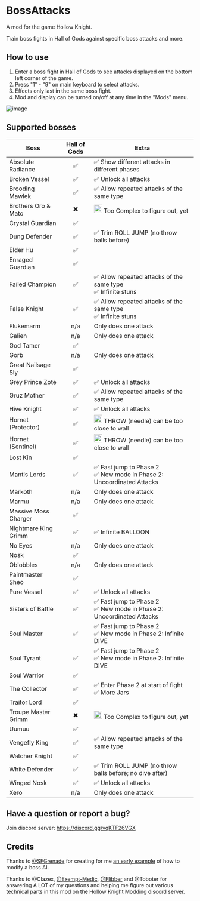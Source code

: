 ﻿# BossAttacks

A mod for the game Hollow Knight.

Train boss fights in Hall of Gods against specific boss attacks and more.


## How to use

1. Enter a boss fight in Hall of Gods to see attacks displayed on the bottom left corner of the game.
2. Press "1" - "9" on main keyboard to select attacks.
3. Effects only last in the same boss fight.
4. Mod and display can be turned on/off at any time in the "Mods" menu.

![image](https://user-images.githubusercontent.com/14790745/213064649-bff5c817-481b-4eda-b85a-9cf3dec94d68.png)


## Supported bosses

| Boss | Hall of Gods | Extra |
| --- | :---: | --- |
| Absolute Radiance | ✅ | ✅ Show different attacks in different phases |
| Broken Vessel | ✅ | ✅ Unlock all attacks |
| Brooding Mawlek | ✅ | ✅ Allow repeated attacks of the same type |
| Brothers Oro & Mato | ✖️ | <img src="https://user-images.githubusercontent.com/14790745/212978125-5665feb9-d73f-494d-a1e9-8cb960450d35.png" width="22" height="22" /> Too Complex to figure out, yet |
| Crystal Guardian | ✅ |  |
| Dung Defender | ✅ | ✅ Trim ROLL JUMP (no throw balls before) |
| Elder Hu | ✅ | |
| Enraged Guardian | ✅ |  |
| Failed Champion | ✅ | ✅ Allow repeated attacks of the same type<br>✅ Infinite stuns |
| False Knight | ✅ | ✅ Allow repeated attacks of the same type<br>✅ Infinite stuns |
| Flukemarm | n/a | Only does one attack |
| Galien | n/a | Only does one attack |
| God Tamer | ✅ | |
| Gorb | n/a | Only does one attack |
| Great Nailsage Sly | ✅ | |
| Grey Prince Zote | ✅ | ✅ Unlock all attacks |
| Gruz Mother | ✅ | ✅ Allow repeated attacks of the same type |
| Hive Knight | ✅ | ✅ Unlock all attacks |
| Hornet (Protector) | ✅ | <img src="https://user-images.githubusercontent.com/14790745/212979275-bac4c8e1-a784-44c6-899b-66bfeea1ed41.png" width="22" height="22" /> THROW (needle) can be too close to wall |
| Hornet (Sentinel) | ✅ | <img src="https://user-images.githubusercontent.com/14790745/212979275-bac4c8e1-a784-44c6-899b-66bfeea1ed41.png" width="22" height="22" /> THROW (needle) can be too close to wall |
| Lost Kin | ✅ |  |
| Mantis Lords | ✅ | ✅ Fast jump to Phase 2<br>✅ New mode in Phase 2: Uncoordinated Attacks |
| Markoth | n/a | Only does one attack |
| Marmu | n/a | Only does one attack |
| Massive Moss Charger | ✅ | |
| Nightmare King Grimm | ✅ | ✅ Infinite BALLOON |
| No Eyes | n/a | Only does one attack |
| Nosk | ✅ | |
| Oblobbles | n/a | Only does one attack |
| Paintmaster Sheo | ✅ | |
| Pure Vessel | ✅ | ✅ Unlock all attacks |
| Sisters of Battle | ✅ | ✅ Fast jump to Phase 2<br>✅ New mode in Phase 2: Uncoordinated Attacks |
| Soul Master | ✅ | ✅ Fast jump to Phase 2<br>✅ New mode in Phase 2: Infinite DIVE |
| Soul Tyrant | ✅ | ✅ Fast jump to Phase 2<br>✅ New mode in Phase 2: Infinite DIVE |
| Soul Warrior | ✅ | |
| The Collector | ✅ | ✅ Enter Phase 2 at start of fight<br>✅ More Jars |
| Traitor Lord | ✅ | |
| Troupe Master Grimm | ✖️ | <img src="https://user-images.githubusercontent.com/14790745/212978125-5665feb9-d73f-494d-a1e9-8cb960450d35.png" width="22" height="22" /> Too Complex to figure out, yet |
| Uumuu | ✅ | |
| Vengefly King | ✅ | ✅ Allow repeated attacks of the same type |
| Watcher Knight | ✅ | |
| White Defender | ✅ | ✅ Trim ROLL JUMP (no throw balls before; no dive after) |
| Winged Nosk | ✅ | ✅ Unlock all attacks |
| Xero | n/a | Only does one attack |


## Have a question or report a bug?

Join discord server: https://discord.gg/vqKTF26VGX


## Credits

Thanks to [@SFGrenade](https://github.com/SFGrenade) for creating for me [an early example](https://github.com/SFGrenade/RoyDefender) of how to modify a boss AI.

Thanks to @Clazex, [@Exempt-Medic](https://github.com/Exempt-Medic), [@Flibber](https://github.com/flibber-hk) and @Toboter for answering A LOT of my questions and helping me figure out various technical parts in this mod on the Hollow Knight Modding discord server.
